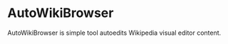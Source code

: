 AutoWikiBrowser
===============

AutoWikiBrowser is simple tool autoedits Wikipedia visual editor content.
